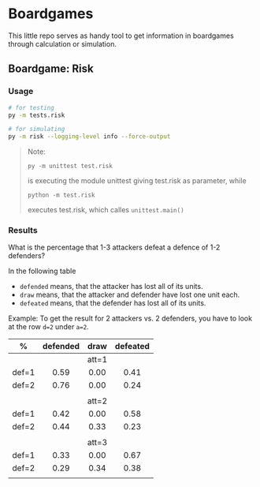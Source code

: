 # Boardgames

This little repo serves as handy tool to get information in boardgames through calculation or simulation.

## Boardgame: Risk

### Usage

```zsh
# for testing
py -m tests.risk

# for simulating
py -m risk --logging-level info --force-output
```

> Note:
>
> `py -m unittest test.risk`
>
> is executing the module unittest giving test.risk as parameter, while
>
> `python -m test.risk`
>
> executes test.risk, which calles `unittest.main()`

### Results

What is the percentage that 1-3 attackers defeat a defence of 1-2 defenders?

In the following table

- `defended` means, that the attacker has lost all of its units.
- `draw` means, that the attacker and defender have lost one unit each.
- `defeated` means, that the defender has lost all of its units.

Example: To get the result for 2 attackers vs. 2 defenders, you have to look at the row `d=2` under `a=2`.

|   %   | defended |  draw   | defeated |
|:-----:|:--------:|:-------:|:--------:|
|       |          |  att=1  |          |
| def=1 |    0.59  |   0.00  |    0.41  |
| def=2 |    0.76  |   0.00  |    0.24  |
|       |          |         |          |
|       |          |  att=2  |          |
| def=1 |    0.42  |   0.00  |    0.58  |
| def=2 |    0.44  |   0.33  |    0.23  |
|       |          |         |          |
|       |          |  att=3  |          |
| def=1 |    0.33  |   0.00  |    0.67  |
| def=2 |    0.29  |   0.34  |    0.38  |
|       |          |         |          |

